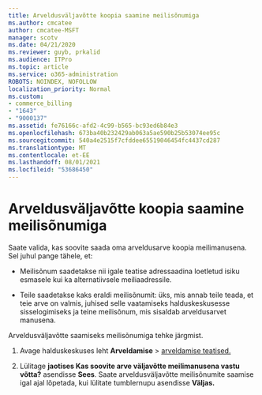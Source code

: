 ```yaml
---
title: Arveldusväljavõtte koopia saamine meilisõnumiga
ms.author: cmcatee
author: cmcatee-MSFT
manager: scotv
ms.date: 04/21/2020
ms.reviewer: guyb, prkalid
ms.audience: ITPro
ms.topic: article
ms.service: o365-administration
ROBOTS: NOINDEX, NOFOLLOW
localization_priority: Normal
ms.custom:
- commerce_billing
- "1643"
- "9000137"
ms.assetid: fe76166c-afd2-4c99-b565-bc93ed6b84e3
ms.openlocfilehash: 673ba40b232429ab063a5ae590b25b53074ee95c
ms.sourcegitcommit: 540a4e2515f7cfddee65519046454fc4437cd287
ms.translationtype: MT
ms.contentlocale: et-EE
ms.lasthandoff: 08/01/2021
ms.locfileid: "53686450"
---
```

# <a name="receive-copy-of-your-billing-statement-in-email"></a>Arveldusväljavõtte koopia saamine meilisõnumiga

Saate valida, kas soovite saada oma arveldusarve koopia meilimanusena. Sel juhul pange tähele, et:
  
- Meilisõnum saadetakse nii igale teatise adressaadina loetletud isiku esmasele kui ka alternatiivsele meiliaadressile.

- Teile saadetakse kaks eraldi meilisõnumit: üks, mis annab teile teada, et teie arve on valmis, juhised selle vaatamiseks halduskeskusesse sisselogimiseks ja teine meilisõnum, mis sisaldab arveldusarvet manusena.

Arveldusväljavõtte saamiseks meilisõnumiga tehke järgmist.
  
1. Avage halduskeskuses leht **Arveldamise** \> [arveldamise teatised.](https://go.microsoft.com/fwlink/p/?linkid=853212)

2. Lülitage **jaotises Kas soovite arve väljavõtte meilimanusena vastu võtta?** asendisse **Sees**. Saate arveldusväljavõtte meilisõnumite saamise igal ajal lõpetada, kui lülitate tumblernupu asendisse **Väljas.**